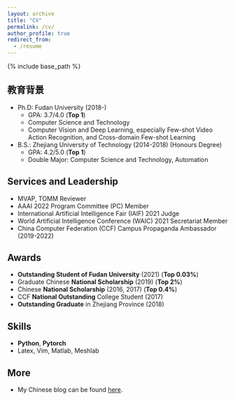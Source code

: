 ```yaml
---
layout: archive
title: "CV"
permalink: /cv/
author_profile: true
redirect_from:
  - /resume
---
```


{% include base_path %}


教育背景
------
* Ph.D: Fudan University (2018-)
  * GPA: 3.7/4.0 (<strong>Top 1</strong>)
  * Computer Science and Technology
  * Computer Vision and Deep Learning,  especially Few-shot Video Action Recognition, and Cross-domain Few-shot Learning
* B.S.: Zhejiang University of Technology (2014-2018) (Honours Degree)
  * GPA: 4.2/5.0 (<strong>Top 1</strong>)
  * Double Major: Computer Science and Technology, Automation


Services and Leadership
------
* MVAP, TOMM Reviewer
* AAAI 2022 Program Committee (PC) Member
* International Artificial Intelligence Fair (IAIF) 2021 Judge
* World Artificial Intelligence Conference (WAIC) 2021 Secretariat Member
* China Computer Federation (CCF) Campus Propaganda Ambassador (2019-2022)


<!-- Work experience
======
* Summer 2015: Research Assistant
  * Github University
  * Duties included: Tagging issues
  * Supervisor: Professor Git

* Fall 2015: Research Assistant
  * Github University
  * Duties included: Merging pull requests
  * Supervisor: Professor Hub -->


Awards
------
* <strong>Outstanding Student of Fudan University</strong> (2021) (<strong>Top 0.03%</strong>)
* Graduate Chinese <strong>National Scholarship</strong> (2019) (<strong>Top 2%</strong>)
* Chinese <strong>National Scholarship</strong> (2016, 2017) (<strong>Top 0.4%</strong>)
* CCF <strong>National Outstanding</strong> College Student (2017) 
* <strong>Outstanding Graduate</strong> in Zhejiang Province (2018) 


Skills
------
* **Python**, **Pytorch**
* Latex, Vim, Matlab, Meshlab


More
------
* My Chinese blog can be found [here](https://www.jianshu.com/u/b3c66a77e742).


<!-- Publications
======
  <ul>{% for post in site.publications %}
    {% include archive-single-cv.html %}
  {% endfor %}</ul>
  
Talks
======
  <ul>{% for post in site.talks %}
    {% include archive-single-talk-cv.html %}
  {% endfor %}</ul>
  
Teaching
======
  <ul>{% for post in site.teaching %}
    {% include archive-single-cv.html %}
  {% endfor %}</ul> -->
  



